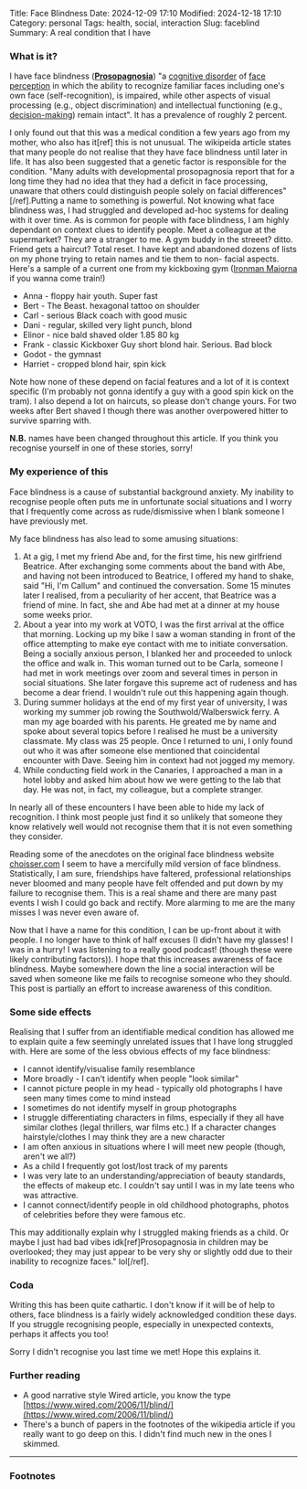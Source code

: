 Title: Face Blindness
Date: 2024-12-09 17:10
Modified:  2024-12-18 17:10
Category: personal
Tags: health, social, interaction
Slug: faceblind
Summary: A real condition that I have

### What is it?

I have face blindness ([**Prosopagnosia**](https://en.wikipedia.org/wiki/Prosopagnosia)) "a [cognitive disorder](https://en.wikipedia.org/wiki/Cognitive_disorder "Cognitive disorder") of [face perception](https://en.wikipedia.org/wiki/Face_perception "Face perception") in which the ability to recognize familiar faces including one's own face (self-recognition), is impaired, while other aspects of visual processing (e.g., object discrimination) and intellectual functioning (e.g., [decision-making](https://en.wikipedia.org/wiki/Decision-making "Decision-making")) remain intact". It has a prevalence of roughly 2 percent.

I only found out that this was a medical condition a few years ago from my mother, who also has it[ref] this is not unusual. The wikipeida article states that many people do not realise that they have face blindness until later in life. It has also been suggested that a genetic factor is responsible for the condition. "Many adults with developmental prosopagnosia report that for a long time they had no idea that they had a deficit in face processing, unaware that others could distinguish people solely on facial differences"[/ref].Putting a name to something is powerful. Not knowing what face blindness was, I had struggled and developed ad-hoc systems for dealing with it over time. As is common for people with face blindness, I am highly dependant on context clues to identify people. Meet a colleague at the supermarket? They are a stranger to me. A gym buddy in the streeet? ditto. Friend gets a haircut? Total reset. I have kept and abandoned dozens of lists on my phone trying to retain names and tie them to non- facial aspects. Here's a sample of a current one from my kickboxing gym ([Ironman Majorna](https://www.ironmanmajorna.se/) if you wanna come train!)

- Anna - floppy hair youth. Super fast
- Bert - The Beast. hexagonal tattoo on shoulder
- Carl - serious Black coach with good music 
- Dani - regular, skilled very light punch, blond
- Elinor - nice bald shaved older 1.85 80 kg
- Frank - classic Kickboxer Guy short blond hair. Serious. Bad block
- Godot - the gymnast
- Harriet - cropped blond hair, spin kick

Note how none of these depend on facial features and a lot of it is context specific (I'm probably not gonna identify a guy with a good spin kick on the tram). I also depend a lot on haircuts, so please don't change yours. For two weeks after Bert shaved I though there was another overpowered hitter to survive sparring with.

**N.B.** names have been changed throughout this article. If you think you recognise yourself in one of these stories, sorry!

### My experience of this

Face blindness is a cause of substantial background anxiety. My inability to recognise people often puts me in unfortunate social situations and I worry that I frequently come across as rude/dismissive when I blank someone I have previously met. 

My face blindness has also lead to some amusing situations:

1. At a gig, I met my friend Abe and, for the first time, his new girlfriend Beatrice. After exchanging some comments about the band with Abe, and having not been introduced to Beatrice, I offered my hand to shake, said "Hi, I'm Callum" and continued the conversation. Some 15 minutes later I realised, from a peculiarity of her accent, that Beatrice was a friend of mine. In fact, she and Abe had met at a dinner at my house some weeks prior. 
2. About a year into my work at VOTO, I was the first arrival at the office that morning. Locking up my bike I saw a woman standing in front of the office attempting to make eye contact with me to initiate conversation. Being a socially anxious person, I blanked her and proceeded to unlock the office and walk in. This woman turned out to be Carla, someone I had met in work meetings over zoom and several times in person in social situations. She later forgave this supreme act of rudeness and has become a dear friend. I wouldn't rule out this happening again though.
3. During summer holidays at the end of my first year of university, I was working my summer job rowing the Southwold/Walberswick ferry. A man my age boarded with his parents. He greated me by name and spoke about several topics before I realised he must be a university classmate. My class was 25 people. Once I returned to uni, I only found out who it was after someone else mentioned that coincidental encounter with Dave. Seeing him in context had not jogged my memory.
4. While conducting field work in the Canaries, I approached a man in a hotel lobby and asked him about how we were getting to the lab that day. He was not, in fact, my colleague, but a complete stranger.

In nearly all of these encounters I have been able to hide my lack of recognition. I think most people just find it so unlikely that someone they know relatively well would not recognise them that it is not even something they consider.

Reading some of the anecdotes on the original face blindness website [choisser.com](http://www.choisser.com/faceblind/) I seem to have a mercifully mild version of face blindness. Statistically, I am sure, friendships have faltered, professional relationships never bloomed and many people have felt offended and put down by my failure to recognise them. This is a real shame and there are many past events I wish I could go back and rectify. More alarming to me are the many misses I was never even aware of.

Now that I have a name for this condition, I can be up-front about it with people. I no longer have to think of half excuses (I didn't have my glasses! I was in a hurry! I was listening to a really good podcast! (though these were likely contributing factors)). I hope that this increases awareness of face blindness. Maybe somewhere down the line a social interaction will be saved when someone like me fails to recognise someone who they should. This post is partially an effort to increase awareness of this condition.

### Some side effects

Realising that I suffer from an identifiable medical condition has allowed me to explain quite a few seemingly unrelated issues that I have long struggled with. Here are some of the less obvious effects of my face blindness:

- I cannot identify/visualise family resemblance
- More broadly - I can't identify when people "look similar"
- I cannot picture people in my head - typically old photographs I have seen many times come to mind instead
- I sometimes do not identify myself in group photographs
- I struggle differentiating characters in films, especially if they all have similar clothes (legal thrillers, war films etc.) If a character changes hairstyle/clothes I may think they are a new character
- I am often anxious in situations where I will meet new people (though, aren't we all?)
- As a child I frequently got lost/lost track of my parents
- I was very late to an understanding/appreciation of beauty standards, the effects of makeup etc. I couldn't say until I was in my late teens who was attractive.
- I cannot connect/identify people in old childhood photographs, photos of celebrities before they were famous etc.

This may additionally explain why I struggled making friends as a child. Or maybe I just had bad vibes idk[ref]Prosopagnosia in children may be overlooked; they may just appear to be very shy or slightly odd due to their inability to recognize faces." lol[/ref].


### Coda

Writing this has been quite cathartic. I don't know if it will be of help to others, face blindness is a fairly widely acknowledged condition these days. If you struggle recognising people, especially in unexpected contexts, perhaps it affects you too!

Sorry I didn't recognise you last time we met! Hope this explains it.


### Further reading

- A good narrative style Wired article, you know the type [https://www.wired.com/2006/11/blind/](https://www.wired.com/2006/11/blind/)
- There's a bunch of papers in the footnotes of the wikipedia article if you really want to go deep on this. I didn't find much new in the ones I skimmed.

-------------
### Footnotes




